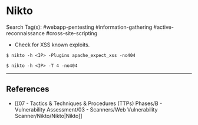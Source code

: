 # Nikto

Search Tag(s): #webapp-pentesting #information-gathering #active-reconnaissance #cross-site-scripting

- Check for XSS known exploits.

```
$ nikto -h <IP> -Plugins apache_expect_xss -no404

$ nikto -h <IP> -T 4 -no404
```

---
## References

- [[07 - Tactics & Techniques & Procedures (TTPs) Phases/B - Vulnerability Assessment/03 - Scanners/Web Vulnerability Scanner/Nikto/Nikto|Nikto]]